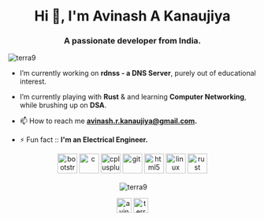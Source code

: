 <h1 align="center">Hi 👋, I'm Avinash A Kanaujiya</h1>
<h3 align="center">A passionate developer from India.</h3>

<p align="left"> <img src="https://komarev.com/ghpvc/?username=terra9" alt="terra9" /> </p>

-   I’m currently working on **rdnss - a DNS Server**, purely out of educational interest.

-   I’m currently playing with **Rust** & and learning **Computer Networking**, while brushing up on **DSA**.

-   📫 How to reach me **avinash.r.kanaujiya@gmail.com.**

-   ⚡ Fun fact :: **I'm an Electrical Engineer.**

<p align="center"><img src="https://devicons.github.io/devicon/devicon.git/icons/bootstrap/bootstrap-plain.svg" alt="bootstrap" width="40" height="40"/> <img src="https://devicons.github.io/devicon/devicon.git/icons/c/c-original.svg" alt="c" width="40" height="40"/> <img src="https://devicons.github.io/devicon/devicon.git/icons/cplusplus/cplusplus-original.svg" alt="cplusplus" width="40" height="40"/> <img src="https://www.vectorlogo.zone/logos/git-scm/git-scm-icon.svg" alt="git" width="40" height="40"/> <img src="https://devicons.github.io/devicon/devicon.git/icons/html5/html5-original-wordmark.svg" alt="html5" width="40" height="40"/> <img src="https://devicons.github.io/devicon/devicon.git/icons/linux/linux-original.svg" alt="linux" width="40" height="40"/> <img src="https://devicons.github.io/devicon/devicon.git/icons/rust/rust-plain.svg" alt="rust" width="40" height="40"/></p>

<!--  <p><img align="center" src="https://github-readme-stats.vercel.app/api/top-langs/?username=terra9&layout=compact&hide=html&count_private=true" alt="terra9" /></p> -->

<p align="center">&nbsp;<img align="center" src="https://github-readme-stats.vercel.app/api?username=terra9&show_icons=true&count_private=true" alt="terra9" /></p>

<p align="center">
<a href="https://twitter.com/avinashkanauj10" target="blank"><img align="center" src="https://cdn.jsdelivr.net/npm/simple-icons@3.0.1/icons/twitter.svg" alt="avinashkanauj10" height="30" width="30" /></a>
<a href="https://stackoverflow.com/users/7013084/terra9" target="blank"><img align="center" src="https://cdn.jsdelivr.net/npm/simple-icons@3.0.1/icons/stackoverflow.svg" alt="terra9" height="30" width="30" /></a>
</p>

<!-- use &count_private=true for enabling private repo stats -->
